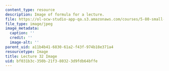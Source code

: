 ```yaml
---
content_type: resource
description: Image of formula for a lecture.
file: https://ol-ocw-studio-app-qa.s3.amazonaws.com/courses/5-80-small-molecule-spectroscopy-and-dynamics-fall-2008/bf031b3c350b21f380323d9fdb64bffe_lec32image.jpg
file_type: image/jpeg
image_metadata:
  caption: ''
  credit: ''
  image-alt: ''
parent_uid: a11b4b41-6830-61a2-f43f-974b18e371a4
resourcetype: Image
title: Lecture 32 Image
uid: bf031b3c-350b-21f3-8032-3d9fdb64bffe
---
```

